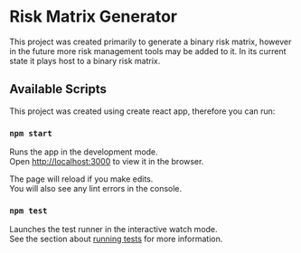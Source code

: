 # Risk Matrix Generator 

This project was created primarily to generate a binary risk matrix, however in the future more risk management tools may be added to it. In its current state it plays host to a binary risk matrix.

## Available Scripts

This project was created using create react app, therefore you can run:

### `npm start`

Runs the app in the development mode.\
Open [http://localhost:3000](http://localhost:3000) to view it in the browser.

The page will reload if you make edits.\
You will also see any lint errors in the console.

### `npm test`

Launches the test runner in the interactive watch mode.\
See the section about [running tests](https://facebook.github.io/create-react-app/docs/running-tests) for more information.
